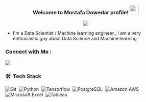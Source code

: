 
<h3 align="center">
  Welcome to Mostafa Dowedar profile!
  <img src="https://media.giphy.com/media/hvRJCLFzcasrR4ia7z/giphy.gif" width="28">
</h3>

<!-- Typing SVG by DenverCoder1 - https://github.com/DenverCoder1/readme-typing-svg -->
<p align="center">
  <a href="https://github.com/DenverCoder1/readme-typing-svg"><img src="https://readme-typing-svg.herokuapp.com/?lines=Data%20Scientist;Machine%20learning%20Engineer&font=Fira%20Code&center=true&width=440&height=45&color=0b5394&vCenter=true&size=22"></a>
</p> 

- I'm a Data Scientist / Machine learning engineer , I am a very enthusiastic guy about Data Science and Machine learning



### Connect with Me :

<a href="https://www.linkedin.com/in/mostafa-dowedar" target="_blank"><img src="https://img.shields.io/badge/-Mostafa%20Dowedar-0077B5?style=for-the-badge&logo=Linkedin&logoColor=white"/></a>
### 🛠 &nbsp;Tech Stack
![Git](https://img.shields.io/badge/-Git-05122A?style=flat&logo=git)&nbsp;
![Python](https://img.shields.io/badge/-Python%20-05122A?style=flat&logo=python)&nbsp;
![Tensorflow](https://img.shields.io/badge/-Tensorflow-05122A?style=flat&logo=Tensorflow)&nbsp;
![PostgreSQL](https://img.shields.io/badge/-PostgreSQL-05122A?style=flat&logo=PostgreSQL)&nbsp;
![Amazon AWS](https://img.shields.io/badge/-Amazon%20AWS-05122A?style=flat&logo=AmazonAWS)&nbsp;
![Microsoft Excel](https://img.shields.io/badge/-Microsoft%20Excel-05122A?style=flat&logo=MicrosoftExcel)&nbsp;
![Tableau](https://img.shields.io/badge/-Tableau-05122A?style=flat&logo=Tableau)&nbsp;







